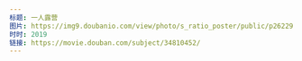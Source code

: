 ```yaml
---
标题: 一人露营
图片: https://img9.doubanio.com/view/photo/s_ratio_poster/public/p2622994356.jpg
时时: 2019
链接: https://movie.douban.com/subject/34810452/
---
```

